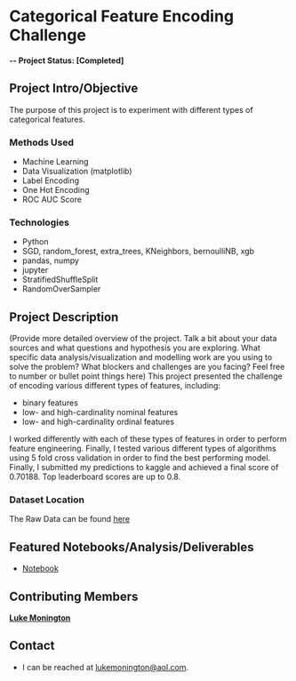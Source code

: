 # Categorical Feature Encoding Challenge

#### -- Project Status: [Completed]

## Project Intro/Objective
The purpose of this project is to experiment with different types of categorical features.


### Methods Used
* Machine Learning
* Data Visualization (matplotlib)
* Label Encoding
* One Hot Encoding
* ROC AUC Score

### Technologies
* Python
* SGD, random_forest, extra_trees, KNeighbors, bernoulliNB, xgb
* pandas, numpy
* jupyter
* StratifiedShuffleSplit
* RandomOverSampler

## Project Description
(Provide more detailed overview of the project.  Talk a bit about your data sources and what questions and hypothesis you are exploring. What specific data analysis/visualization and modelling work are you using to solve the problem? What blockers and challenges are you facing?  Feel free to number or bullet point things here)
This project presented the challenge of encoding various different types of features, including:
* binary features
* low- and high-cardinality nominal features
* low- and high-cardinality ordinal features

I worked differently with each of these types of features in order to perform feature engineering. Finally, I tested various different types of algorithms using 5 fold cross validation in order to find the best performing model. Finally, I submitted my predictions to kaggle and achieved a final score of 0.70188. Top leaderboard scores are up to 0.8.

### Dataset Location
The Raw Data can be found [here](https://www.kaggle.com/c/dont-overfit-ii)

## Featured Notebooks/Analysis/Deliverables
* [Notebook](https://github.com/lukemonington/Categorical-Feature-Encoding-Challenge/blob/master/categorical-feature-encoding-challenge.ipynb)


## Contributing Members

**[Luke Monington](https://github.com/lukemonington)**

## Contact
* I can be reached at lukemonington@aol.com.
